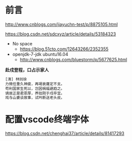 # 前言

http://www.cnblogs.com/jiayuchn-test/p/8875105.html

https://blog.csdn.net/sdcxyz/article/details/53184323



- No space
  - https://blog.51cto.com/12643266/2352355
- openjdk-7-jdk ubuntu16.04
  - http://www.cnblogs.com/bluestorm/p/5677625.html



**赴戍登程，口占示家人**

```bash
[清] 林则徐
力微任重久神疲，再竭衰庸定不支。
苟利国家生死以，岂因祸福避趋之。
谪居正是君恩厚，养拙刚于戍卒宜。
戏与山妻谈故事，试吟断送老头皮。
```





# 配置vscode终端字体

https://blog.csdn.net/chenghai37/article/details/81417293